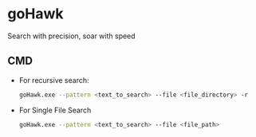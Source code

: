 # goHawk
Search with precision, soar with speed

## CMD
- For recursive search:
  ```sh
  goHawk.exe --pattern <text_to_search> --file <file_directory> -r
  ```
- For Single File Search
   ```sh
   goHawk.exe --pattern <text_to_search> --file <file_path>
   ```

